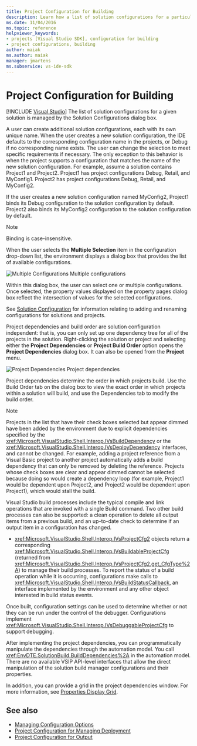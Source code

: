 ```yaml
---
title: Project Configuration for Building
description: Learn how a list of solution configurations for a particular solution is managed by the Solution Configurations dialog box in a new project type.
ms.date: 11/04/2016
ms.topic: reference
helpviewer_keywords:
- projects [Visual Studio SDK], configuration for building
- project configurations, building
author: maiak
ms.author: maiak
manager: jmartens
ms.subservice: vs-ide-sdk
---
```

# Project Configuration for Building

 [!INCLUDE [Visual Studio](~/includes/applies-to-version/vs-windows-only.md)]
The list of solution configurations for a given solution is managed by the Solution Configurations dialog box.

 A user can create additional solution configurations, each with its own unique name. When the user creates a new solution configuration, the IDE defaults to the corresponding configuration name in the projects, or Debug if no corresponding name exists. The user can change the selection to meet specific requirements if necessary. The only exception to this behavior is when the project supports a configuration that matches the name of the new solution configuration. For example, assume a solution contains Project1 and Project2. Project1 has project configurations Debug, Retail, and MyConfig1. Project2 has project configurations Debug, Retail, and MyConfig2.

 If the user creates a new solution configuration named MyConfig2, Project1 binds its Debug configuration to the solution configuration by default. Project2 also binds its MyConfig2 configuration to the solution configuration by default.

> [!NOTE]
> Binding is case-insensitive.

 When the user selects the **Multiple Selection** item in the configuration drop-down list, the environment displays a dialog box that provides the list of available configurations.

 ![Multiple Configurations](../../extensibility/internals/media/vsmultiplecfgs.gif "vsMultipleCfgs")
Multiple configurations

 Within this dialog box, the user can select one or multiple configurations. Once selected, the property values displayed on the property pages dialog box reflect the intersection of values for the selected configurations.

 See [Solution Configuration](../../extensibility/internals/solution-configuration.md) for information relating to adding and renaming configurations for solutions and projects.

 Project dependencies and build order are solution configuration independent: that is, you can only set up one dependency tree for all of the projects in the solution. Right-clicking the solution or project and selecting either the **Project Dependencies** or **Project Build Order** option opens the **Project Dependencies** dialog box. It can also be opened from the **Project** menu.

 ![Project Dependencies](../../extensibility/internals/media/vsprojdependencies.gif "vsProjDependencies")
Project dependencies

 Project dependencies determine the order in which projects build. Use the Build Order tab on the dialog box to view the exact order in which projects within a solution will build, and use the Dependencies tab to modify the build order.

> [!NOTE]
> Projects in the list that have their check boxes selected but appear dimmed have been added by the environment due to explicit dependencies specified by the <xref:Microsoft.VisualStudio.Shell.Interop.IVsBuildDependency> or the <xref:Microsoft.VisualStudio.Shell.Interop.IVsDeployDependency> interfaces, and cannot be changed. For example, adding a project reference from a Visual Basic project to another project automatically adds a build dependency that can only be removed by deleting the reference. Projects whose check boxes are clear and appear dimmed cannot be selected because doing so would create a dependency loop (for example, Project1 would be dependent upon Project2, and Project2 would be dependent upon Project1), which would stall the build.

 Visual Studio build processes include the typical compile and link operations that are invoked with a single Build command. Two other build processes can also be supported: a clean operation to delete all output items from a previous build, and an up-to-date check to determine if an output item in a configuration has changed.

- <xref:Microsoft.VisualStudio.Shell.Interop.IVsProjectCfg2> objects return a corresponding <xref:Microsoft.VisualStudio.Shell.Interop.IVsBuildableProjectCfg> (returned from <xref:Microsoft.VisualStudio.Shell.Interop.IVsProjectCfg2.get_CfgType%2A>) to manage their build processes. To report the status of a build operation while it is occurring, configurations make calls to <xref:Microsoft.VisualStudio.Shell.Interop.IVsBuildStatusCallback>, an interface implemented by the environment and any other object interested in build status events.

 Once built, configuration settings can be used to determine whether or not they can be run under the control of the debugger. Configurations implement <xref:Microsoft.VisualStudio.Shell.Interop.IVsDebuggableProjectCfg> to support debugging.

 After implementing the project dependencies, you can programmatically manipulate the dependencies through the automation model. You call <xref:EnvDTE.SolutionBuild.BuildDependencies%2A> in the automation model. There are no available VSIP API-level interfaces that allow the direct manipulation of the solution build manager configurations and their properties.

 In addition, you can provide a grid in the project dependencies window. For more information, see [Properties Display Grid](../../extensibility/internals/properties-display-grid.md).

## See also
- [Managing Configuration Options](../../extensibility/internals/managing-configuration-options.md)
- [Project Configuration for Managing Deployment](../../extensibility/internals/project-configuration-for-managing-deployment.md)
- [Project Configuration for Output](../../extensibility/internals/project-configuration-for-output.md)
